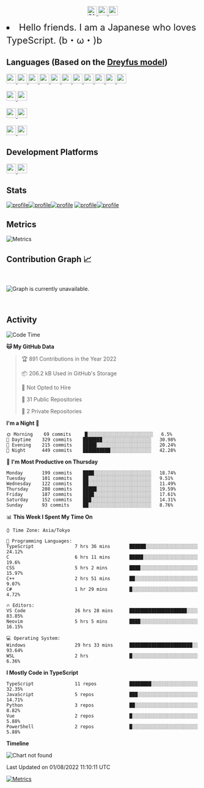 <p align="center">
  <a href="http://github.com/SARDONYX-sard/SARDONYX-sard" target="_blank">
    <img src="https://komarev.com/ghpvc/?username=SARDONYX-sard&color=8A6D99" alt="SARDONYX-sard" height="24"/>
  </a>
  <a href="https://twitter.com/SARDONYX_sard/">
    <img src="https://img.shields.io/twitter/follow/SARDONYX_sard?color=1d9bf0&logo=twitter&style=flat" height="24">
  </a>
  <a href="https://github.com/SARDONYX-sard?tab=followers" target="_blank">
    <img src="https://img.shields.io/github/followers/SARDONYX-sard?color=%231c2128&logo=GitHub&style=flat" height="24">
  </a>
</p>

<li style="font-size: 1.5rem;"> Hello friends. I am a Japanese who loves TypeScript. (b・ω・)b </li>

## Languages (Based on the [Dreyfus model](https://en.wikipedia.org/wiki/Dreyfus_model_of_skill_acquisition))

<p>
  <a href="https://developer.mozilla.org/docs/Web/JavaScript">
    <img src="https://img.shields.io/static/v1?label=TypeScript&color=green&style=flat-square&logo=typescript&message=Begginer" height="25">
  </a>
  <a href="https://www.typescriptlang.org/">
    <img src="https://img.shields.io/static/v1?label=JavaScript&color=green&style=flat-square&logo=javascript&message=Begginer" height="25">
  </a>
  <a href="https://www.rust-lang.org/">
    <img src="https://img.shields.io/static/v1?label=Rust&color=green&style=flat-square&logo=Rust&message=Begginer" height="25">
  </a>
  <a href="https://docs.microsoft.com/powershell/">
    <img src="https://img.shields.io/static/v1?label=PowerShell&color=green&style=flat-square&logo=PowerShell&message=Begginer" height="25">
  </a>
  <a href="http://www.open-std.org/jtc1/sc22/wg14/">
    <img src="https://img.shields.io/static/v1?label=C&color=green&style=flat-square&logo=C&message=Begginer" height="25">
  </a>
  <a href="https://www.php.net">
    <img src="https://img.shields.io/static/v1?label=PHP&color=lightgray&style=flat-square&logo=PHP&message=Novice" height="25">
  </a>
  <a href="https://www.python.org/">
    <img src="https://img.shields.io/static/v1?label=Python&color=lightgray&style=flat-square&logo=python&message=Novice" height="25">
  </a>
  <a href="https://docs.microsoft.com/dotnet/csharp/">
    <img src="https://img.shields.io/static/v1?label=Csharp&color=lightgray&style=flat-square&logo=Csharp&message=Novice" height="25">
  </a>
  <a href="https://www.java.com">
    <img src="https://img.shields.io/static/v1?label=Java&color=lightgray&style=flat-square&logo=Java&message=Novice" height="25">
  </a>
  <a href="https://www.ruby-lang.org/">
    <img src="https://img.shields.io/static/v1?label=Ruby&color=lightgray&style=flat-square&logo=Ruby&message=Novie" height="25">
  </a>
  <a href="https://www.fortran-lang.org/">
    <img src="https://img.shields.io/static/v1?label=Fortran&color=lightgray&style=flat-square&logo=Fortran&message=Novie" height="25">
  </a>

  <br/>
  <br/>

  <a href="https://docs.docker.com/">
    <img src="https://img.shields.io/static/v1?label=Docker&color=green&style=flat-square&logo=Docker&message=Begginer" height="25">
  </a>
  <a href="https://kubernetes.io/docs/home/">
    <img src="https://img.shields.io/static/v1?label=Kubernates&color=green&style=flat-square&logo=Kubernates&message=Begginer" height="25">
  </a>

  <br/>
  <br/>

  <a href="https://html.spec.whatwg.org/multipage/">
    <img src="https://img.shields.io/static/v1?label=HTML&color=green&style=flat-square&logo=html5&message=Begginer" height="25">
  </a>
  <a href="https://devdocs.io/css/#dom-css_cssom">
    <img src="https://img.shields.io/static/v1?label=CSS&color=green&style=flat-square&logo=css3&message=Begginer" height="25">
  </a>

  <br/>
  <br/>

  <a href="https://www.postgresql.org">
    <img src="https://img.shields.io/static/v1?label=PostgreSQL&color=lightgray&style=flat-square&logo=PostgreSQL&message=Novie" height="25">
  </a>
  <a href="https://dev.mysql.com">
    <img src="https://img.shields.io/static/v1?label=MySQL&color=lightgray&style=flat-square&logo=MySQL&message=Novie" height="25">
  </a>

</p>

## Development Platforms

<p>
  <a href="https://docs.microsoft.com/windows/">
    <img src="https://img.shields.io/badge/-Windows-0078D6.svg?logo=windows&amp;style=flat" height="25">
  </a>
  <a href="https://www.kernel.org/">
    <img src="https://img.shields.io/badge/-Linux-6C6694.svg?logo=linux&label=WSL&amp;style=flat" height="25">
  </a>
</p>

## Stats

[![profile](https://raw.githubusercontent.com/SARDONYX-sard/SARDONYX-sard/main/profile-summary-card-output/github_dark/0-profile-details.svg)](https://github.com/vn7n24fzkq/github-profile-summary-cards)[![profile](https://raw.githubusercontent.com/SARDONYX-sard/SARDONYX-sard/main/profile-summary-card-output/github_dark/1-repos-per-language.svg)](https://github.com/vn7n24fzkq/github-profile-summary-cards)[![profile](https://raw.githubusercontent.com/SARDONYX-sard/SARDONYX-sard/main/profile-summary-card-output/github_dark/2-most-commit-language.svg)](https://github.com/vn7n24fzkq/github-profile-summary-cards)
[![profile](https://raw.githubusercontent.com/SARDONYX-sard/SARDONYX-sard/main/profile-summary-card-output/github_dark/3-stats.svg)](https://github.com/vn7n24fzkq/github-profile-summary-cards)[![profile](https://raw.githubusercontent.com/SARDONYX-sard/SARDONYX-sard/main/profile-summary-card-output/github_dark/4-productive-time.svg)](https://github.com/vn7n24fzkq/github-profile-summary-cards)

## Metrics

![Metrics](https://github.com/SARDONYX-sard/SARDONYX-sard/blob/main/metrics.svg)

## Contribution Graph 📈

<br>

![Graph is currently unavailable.](https://activity-graph.herokuapp.com/graph?username=SARDONYX-sard&theme=xcode&area=true)

<br/>


## Activity

<!--START_SECTION:waka-->
![Code Time](http://img.shields.io/badge/Code%20Time-1%2C031%20hrs%2056%20mins-blue)

**🐱 My GitHub Data** 

> 🏆 891 Contributions in the Year 2022
 > 
> 📦 206.2 kB Used in GitHub's Storage 
 > 
> 🚫 Not Opted to Hire
 > 
> 📜 31 Public Repositories 
 > 
> 🔑 2 Private Repositories  
 > 
**I'm a Night 🦉** 

```text
🌞 Morning    69 commits     █░░░░░░░░░░░░░░░░░░░░░░░░   6.5% 
🌆 Daytime    329 commits    ███████░░░░░░░░░░░░░░░░░░   30.98% 
🌃 Evening    215 commits    █████░░░░░░░░░░░░░░░░░░░░   20.24% 
🌙 Night      449 commits    ██████████░░░░░░░░░░░░░░░   42.28%

```
📅 **I'm Most Productive on Thursday** 

```text
Monday       199 commits    ████░░░░░░░░░░░░░░░░░░░░░   18.74% 
Tuesday      101 commits    ██░░░░░░░░░░░░░░░░░░░░░░░   9.51% 
Wednesday    122 commits    ██░░░░░░░░░░░░░░░░░░░░░░░   11.49% 
Thursday     208 commits    █████░░░░░░░░░░░░░░░░░░░░   19.59% 
Friday       187 commits    ████░░░░░░░░░░░░░░░░░░░░░   17.61% 
Saturday     152 commits    ███░░░░░░░░░░░░░░░░░░░░░░   14.31% 
Sunday       93 commits     ██░░░░░░░░░░░░░░░░░░░░░░░   8.76%

```


📊 **This Week I Spent My Time On** 

```text
⌚︎ Time Zone: Asia/Tokyo

💬 Programming Languages: 
TypeScript               7 hrs 36 mins       ██████░░░░░░░░░░░░░░░░░░░   24.12% 
C                        6 hrs 11 mins       █████░░░░░░░░░░░░░░░░░░░░   19.6% 
CSS                      5 hrs 2 mins        ████░░░░░░░░░░░░░░░░░░░░░   15.97% 
C++                      2 hrs 51 mins       ██░░░░░░░░░░░░░░░░░░░░░░░   9.07% 
C#                       1 hr 29 mins        █░░░░░░░░░░░░░░░░░░░░░░░░   4.72%

🔥 Editors: 
VS Code                  26 hrs 28 mins      █████████████████████░░░░   83.85% 
Neovim                   5 hrs 5 mins        ████░░░░░░░░░░░░░░░░░░░░░   16.15%

💻 Operating System: 
Windows                  29 hrs 33 mins      ███████████████████████░░   93.64% 
WSL                      2 hrs               █░░░░░░░░░░░░░░░░░░░░░░░░   6.36%

```

**I Mostly Code in TypeScript** 

```text
TypeScript               11 repos            ████████░░░░░░░░░░░░░░░░░   32.35% 
JavaScript               5 repos             ███░░░░░░░░░░░░░░░░░░░░░░   14.71% 
Python                   3 repos             ██░░░░░░░░░░░░░░░░░░░░░░░   8.82% 
Vue                      2 repos             █░░░░░░░░░░░░░░░░░░░░░░░░   5.88% 
PowerShell               2 repos             █░░░░░░░░░░░░░░░░░░░░░░░░   5.88%

```


**Timeline**

![Chart not found](https://raw.githubusercontent.com/SARDONYX-sard/SARDONYX-sard/main/charts/bar_graph.png) 


 Last Updated on 01/08/2022 11:10:11 UTC
<!--END_SECTION:waka-->

[![Metrics](https://github.com/SARDONYX-sard/SARDONYX-sard/actions/workflows/main.yaml/badge.svg)](https://github.com/SARDONYX-sard/SARDONYX-sard/actions/workflows/main.yaml)
